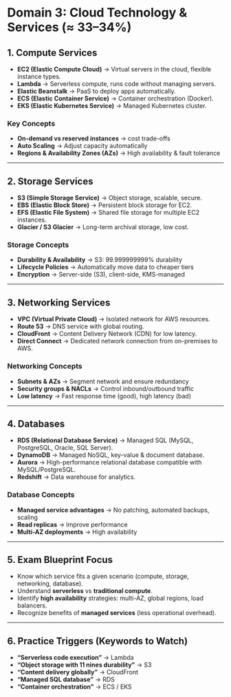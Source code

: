 # Domain 3: Cloud Technology & Services (≈ 33–34%)

## 1. Compute Services
- **EC2 (Elastic Compute Cloud)** → Virtual servers in the cloud, flexible instance types.  
- **Lambda** → Serverless compute, runs code without managing servers.  
- **Elastic Beanstalk** → PaaS to deploy apps automatically.  
- **ECS (Elastic Container Service)** → Container orchestration (Docker).  
- **EKS (Elastic Kubernetes Service)** → Managed Kubernetes cluster.  

### Key Concepts
- **On-demand vs reserved instances** → cost trade-offs  
- **Auto Scaling** → Adjust capacity automatically  
- **Regions & Availability Zones (AZs)** → High availability & fault tolerance  

---

## 2. Storage Services
- **S3 (Simple Storage Service)** → Object storage, scalable, secure.  
- **EBS (Elastic Block Store)** → Persistent block storage for EC2.  
- **EFS (Elastic File System)** → Shared file storage for multiple EC2 instances.  
- **Glacier / S3 Glacier** → Long-term archival storage, low cost.  

### Storage Concepts
- **Durability & Availability** → S3: 99.999999999% durability  
- **Lifecycle Policies** → Automatically move data to cheaper tiers  
- **Encryption** → Server-side (S3), client-side, KMS-managed  

---

## 3. Networking Services
- **VPC (Virtual Private Cloud)** → Isolated network for AWS resources.  
- **Route 53** → DNS service with global routing.  
- **CloudFront** → Content Delivery Network (CDN) for low latency.  
- **Direct Connect** → Dedicated network connection from on-premises to AWS.  

### Networking Concepts
- **Subnets & AZs** → Segment network and ensure redundancy  
- **Security groups & NACLs** → Control inbound/outbound traffic  
- **Low latency** → Fast response time (good), high latency (bad)  

---

## 4. Databases
- **RDS (Relational Database Service)** → Managed SQL (MySQL, PostgreSQL, Oracle, SQL Server).  
- **DynamoDB** → Managed NoSQL, key-value & document database.  
- **Aurora** → High-performance relational database compatible with MySQL/PostgreSQL.  
- **Redshift** → Data warehouse for analytics.  

### Database Concepts
- **Managed service advantages** → No patching, automated backups, scaling  
- **Read replicas** → Improve performance  
- **Multi-AZ deployments** → High availability  

---

## 5. Exam Blueprint Focus
- Know which service fits a given scenario (compute, storage, networking, database).  
- Understand **serverless** vs **traditional compute**.  
- Identify **high availability** strategies: multi-AZ, global regions, load balancers.  
- Recognize benefits of **managed services** (less operational overhead).  

---

## 6. Practice Triggers (Keywords to Watch)
- **“Serverless code execution”** → Lambda  
- **“Object storage with 11 nines durability”** → S3  
- **“Content delivery globally”** → CloudFront  
- **“Managed SQL database”** → RDS  
- **“Container orchestration”** → ECS / EKS  
